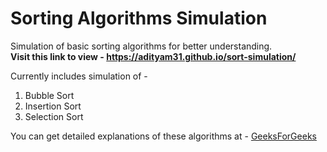 # Sorting Algorithms Simulation

Simulation of basic sorting algorithms for better understanding.<br />
**Visit this link to view - https://adityam31.github.io/sort-simulation/**

Currently includes simulation of - 
1. Bubble Sort
2. Insertion Sort
3. Selection Sort

You can get detailed explanations of these algorithms at - [GeeksForGeeks](https://www.geeksforgeeks.org/)
